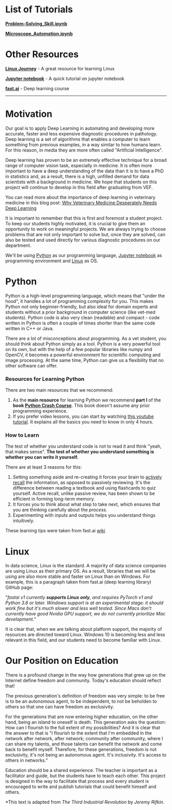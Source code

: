 # List of Tutorials
[**Problem-Solving_Skill.ipynb**](https://nbviewer.jupyter.org/github/department-of-vet-pathology-unizg/tutorials/blob/master/notebooks/Problem-Solving_Skill.ipynb)

[**Microscope_Automation.ipynb**](https://nbviewer.jupyter.org/github/department-of-vet-pathology-unizg/tutorials/blob/master/notebooks/Microscope_Automation.ipynb)

# Other Resources
[**Linux Journey**](https://linuxjourney.com/) - A great resource for learning Linux

[**Jupyter notebook**](https://nbviewer.jupyter.org/github/fastai/course-v3/blob/master/nbs/dl1/00_notebook_tutorial.ipynb) - A quick tutorial on jupyter notebook 

[**fast.ai**](https://course.fast.ai/) - Deep learning course

---

# Motivation

Our goal is to apply Deep Learning in automating and developing more accurate, faster and less expensive diagnostic procedures in pathology. Deep learning is a set of algorithms that enables a computer to learn something from previous examples, in a way similar to how humans learn. For this reason, in media they are more often called "Artificial Intelligence".

Deep learning has proven to be an extremely effective technique for a broad range of computer vision task, especially in medicine. It is often more important to have a deep understanding of the data than it is to have a PhD in statistics and, as a result, there is a high, unfilled demand for data scientists with a background in medicine. We hope that students on this project will continue to develop in this field after graduating from VEF.

You can read more about the importance of deep learning in veterinary medicine in this blog post: [Why Veterinary Medicine Desperately Needs Deep Learning](https://medium.com/@kvinicki/why-veterinary-medicine-desperately-needs-deep-learning-daf1785f2146)

It is important to remember that this is first and foremost a student project. To keep our students highly motivated, it is crucial to give them an opportunity to work on meaningful projects. We are always trying to choose problems that are not only important to solve but, once they are solved, can also be tested and used directly for various diagnostic procedures on our department.

We'll be using [Python](https://github.com/department-of-vet-pathology-unizg/tutorials/blob/master/README.md#Python) as our programming language, [Jupyter notebook](https://nbviewer.jupyter.org/github/fastai/course-v3/blob/master/nbs/dl1/00_notebook_tutorial.ipynb) as programming environment and [Linux](https://github.com/department-of-vet-pathology-unizg/tutorials/blob/master/README.md#Linux) as OS.


# Python

Python is a high-level programming language, which means that "under the hood", it handles a lot of programming complexity for you. This makes Python not only beginner-friendly, but also ideal for domain experts and students without a prior background in computer science (like vet-med students). Python code is also very clean (readable) and compact - code written in Python is often a couple of times shorter than the same code written in C++ or Java. 

There are a lot of misconceptions about programming. As a vet student, you should think about Python simply as a tool. Python is a very powerful tool on its own, but with the help of a few popular libraries like numpy and OpenCV, it becomes a powerful environment for scientific computing and image processing. At the same time, Python can give us a flexibility that no other software can offer.

### Resources for Learning Python

There are two main resources that we recommend:
1.  As the **main resource** for learning Python we recommend **part I** of the **book [Python Crash Course](https://www.amazon.com/Python-Crash-Course-2nd-Edition/dp/1593279280)**. This book doesn't assume any prior programming experience.
2. If you prefer video lessons, you can start by watching [this youtube tutorial](https://www.youtube.com/watch?v=rfscVS0vtbw). It explains all the basics you need to know in only 4 hours. 

### How to Learn

The test of whether you understand code is not to read it and think "yeah, that makes sense". **The test of whether you understand something is whether you can write it yourself.**

There are at least 3 reasons for this:
1. Setting something aside and re-creating it forces your brain to [actively recall](https://en.wikipedia.org/wiki/Active_recall) the information, as opposed to passively reviewing. It's the difference between reading a textbook and using flashcards to quiz yourself. Active recall, unlike passive review, has been shown to be efficient in forming long-term memory.
2. It forces you to think about what step to take next, which ensures that you are thinking carefully about the *process*.
3. Experimenting with inputs and outputs helps you understand things intuitively.

These learning tips were taken from fast.ai [wiki](http://wiki.fast.ai/index.php/How_to_use_the_Provided_Notebooks)


# Linux

In data science, Linux is the standard. A majority of data science companies are using Linux as their primary OS. As a result, libraries that we will be using are also more stable and faster on Linux than on Windows. For example, this is a paragraph taken from fast.ai (deep learning library) GitHub page:

"_fastai v1 currently **supports Linux only**, and requires PyTorch v1 and Python 3.6 or later. Windows support is at an experimental stage: it should work fine but it's much slower and less well tested. Since Macs don't currently have good Nvidia GPU support, we do not currently prioritize Mac development._"

It is clear that, when we are talking about platform support, the majority of resources are directed toward Linux. Windows 10 is becoming less and less relevant in this field, and our students need to become familiar with Linux.

# Our Position on Education

There is a profound change in the way how generations that grew up on the Internet define freedom and community. Today's education should reflect that!

The previous generation's definition of freedom was very simple: to be free is to be an autonomous agent, to be independent, to not be beholden to others so that one can have freedom as exclusivity.

For the generations that are now entering higher education, on the other hand, being an island to oneself is death. This generation asks the question: How can I flourish to the full extent of my possibilities? And it is clear that the answer to that is "I flourish to the extent that I'm embedded in the network after network, after network; community after community, where I can share my talents, and those talents can benefit the network and come back to benefit myself. Therefore, for these generations, freedom is not exclusivity, it's not being an autonomous agent. It's inclusivity. It's access to others in networks."

Education should be a shared experience. The teacher is important as a facilitator and guide, but the students have to teach each other. This project is designed in the way to facilitate that process and every student is encouraged to write and publish tutorials that could benefit himself and others.

*This text is adapted from _The Third Industrial Revolution_ by _Jeremy Rifkin_.
